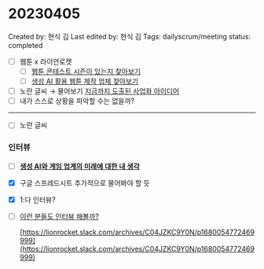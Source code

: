 # 20230405

Created by: 현식 김
Last edited by: 현식 김
Tags: dailyscrum/meeting
status: completed

- [ ]  웹툰 x 라이언로켓
    - [ ]  [웹툰 콘테스트 시즌이 있는지 찾아보기](20230324%20%E1%84%89%E1%85%B3%E1%84%90%E1%85%A9%E1%84%85%E1%85%B5%E1%84%8C%E1%85%A1%E1%86%A8%20by%20%E1%84%89%E1%85%B3%E1%86%BC%E1%84%8C%E1%85%A6%E1%84%82%E1%85%B5%E1%86%B7%2014dbfe544cd64102b541efa39a1c5a55.md)
    - [ ]  [생성 AI 활용 웹툰 제작 업체 찾아보기](20230324%20%E1%84%89%E1%85%B3%E1%84%90%E1%85%A9%E1%84%85%E1%85%B5%E1%84%8C%E1%85%A1%E1%86%A8%20by%20%E1%84%89%E1%85%B3%E1%86%BC%E1%84%8C%E1%85%A6%E1%84%82%E1%85%B5%E1%86%B7%2014dbfe544cd64102b541efa39a1c5a55.md)
- [ ]  노란 글씨 → 물어보기 [지금까지 도출된 사업화 아이디어](%E1%84%8C%E1%85%B5%E1%84%80%E1%85%B3%E1%86%B7%E1%84%81%E1%85%A1%E1%84%8C%E1%85%B5%20%E1%84%83%E1%85%A9%E1%84%8E%E1%85%AE%E1%86%AF%E1%84%83%E1%85%AC%E1%86%AB%20%E1%84%89%E1%85%A1%E1%84%8B%E1%85%A5%E1%86%B8%E1%84%92%E1%85%AA%20%E1%84%8B%E1%85%A1%E1%84%8B%E1%85%B5%E1%84%83%E1%85%B5%E1%84%8B%E1%85%A5%206be4d8cf0a384d7f9b6f50c73a5c9b0e.md)
- [ ]  내가 스스로 상황을 파악할 수는 없을까?

---

- [ ]  노란 글씨

### 인터뷰

- [ ]  **[생성 AI와 게임 업계의 미래에 대한 내 생각](notion://www.notion.so/f2d34c363b10432686c58c96e3cdf592)**
- [x]  구글 스프레드시트 추가적으로 물어봐야 할 듯
- [x]  1:다 인터뷰?
- [ ]  [이런 분들도 인터뷰 해볼까?](https://lionrocket.slack.com/archives/C04JZKC9Y0N/p1680054772469999)
    
    [https://lionrocket.slack.com/archives/C04JZKC9Y0N/p1680054772469999](https://lionrocket.slack.com/archives/C04JZKC9Y0N/p1680054772469999)